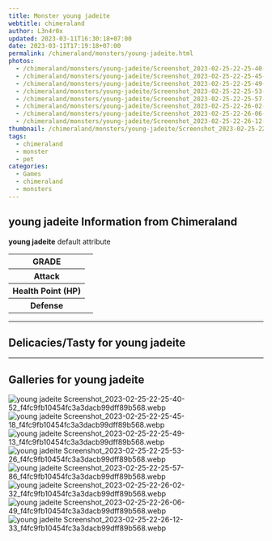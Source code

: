 ```yaml
---
title: Monster young jadeite
webtitle: chimeraland
author: L3n4r0x
updated: 2023-03-11T16:30:18+07:00
date: 2023-03-11T17:19:18+07:00
permalink: /chimeraland/monsters/young-jadeite.html
photos:
  - /chimeraland/monsters/young-jadeite/Screenshot_2023-02-25-22-25-40-52_f4fc9fb10454fc3a3dacb99dff89b568.webp
  - /chimeraland/monsters/young-jadeite/Screenshot_2023-02-25-22-25-45-18_f4fc9fb10454fc3a3dacb99dff89b568.webp
  - /chimeraland/monsters/young-jadeite/Screenshot_2023-02-25-22-25-49-13_f4fc9fb10454fc3a3dacb99dff89b568.webp
  - /chimeraland/monsters/young-jadeite/Screenshot_2023-02-25-22-25-53-26_f4fc9fb10454fc3a3dacb99dff89b568.webp
  - /chimeraland/monsters/young-jadeite/Screenshot_2023-02-25-22-25-57-86_f4fc9fb10454fc3a3dacb99dff89b568.webp
  - /chimeraland/monsters/young-jadeite/Screenshot_2023-02-25-22-26-02-32_f4fc9fb10454fc3a3dacb99dff89b568.webp
  - /chimeraland/monsters/young-jadeite/Screenshot_2023-02-25-22-26-06-49_f4fc9fb10454fc3a3dacb99dff89b568.webp
  - /chimeraland/monsters/young-jadeite/Screenshot_2023-02-25-22-26-12-33_f4fc9fb10454fc3a3dacb99dff89b568.webp
thumbnail: /chimeraland/monsters/young-jadeite/Screenshot_2023-02-25-22-25-40-52_f4fc9fb10454fc3a3dacb99dff89b568.webp
tags:
  - chimeraland
  - monster
  - pet
categories:
  - Games
  - chimeraland
  - monsters
---
```


<section id="bootstrap-wrapper"><link rel="stylesheet" href="https://rawcdn.githack.com/dimaslanjaka/Web-Manajemen/0c3b5aa1813bd4abcd2c11bf3e37928b15c28664/css/bootstrap-5-3-0-alpha3-wrapper.css"/><h2 id="attribute">young jadeite Information from Chimeraland</h2><p><b>young jadeite</b> default attribute <table><tr><th>GRADE</th><td></td></tr><tr><th>Attack</th><td></td></tr><tr><th>Health Point (HP)</th><td></td></tr><tr><th>Defense</th><td></td></tr></table></p><hr/><h2 id="delicacies">Delicacies/Tasty for young jadeite</h2><div class="text-white bg-dark"></div><hr/><div id="gallery"><h2>Galleries for young jadeite</h2><div class="row"><div class="col-lg-6 col-12"><img src="/chimeraland/monsters/young-jadeite/Screenshot_2023-02-25-22-25-40-52_f4fc9fb10454fc3a3dacb99dff89b568.webp" alt="young jadeite Screenshot_2023-02-25-22-25-40-52_f4fc9fb10454fc3a3dacb99dff89b568.webp"/></div><div class="col-lg-6 col-12"><img src="/chimeraland/monsters/young-jadeite/Screenshot_2023-02-25-22-25-45-18_f4fc9fb10454fc3a3dacb99dff89b568.webp" alt="young jadeite Screenshot_2023-02-25-22-25-45-18_f4fc9fb10454fc3a3dacb99dff89b568.webp"/></div><div class="col-lg-6 col-12"><img src="/chimeraland/monsters/young-jadeite/Screenshot_2023-02-25-22-25-49-13_f4fc9fb10454fc3a3dacb99dff89b568.webp" alt="young jadeite Screenshot_2023-02-25-22-25-49-13_f4fc9fb10454fc3a3dacb99dff89b568.webp"/></div><div class="col-lg-6 col-12"><img src="/chimeraland/monsters/young-jadeite/Screenshot_2023-02-25-22-25-53-26_f4fc9fb10454fc3a3dacb99dff89b568.webp" alt="young jadeite Screenshot_2023-02-25-22-25-53-26_f4fc9fb10454fc3a3dacb99dff89b568.webp"/></div><div class="col-lg-6 col-12"><img src="/chimeraland/monsters/young-jadeite/Screenshot_2023-02-25-22-25-57-86_f4fc9fb10454fc3a3dacb99dff89b568.webp" alt="young jadeite Screenshot_2023-02-25-22-25-57-86_f4fc9fb10454fc3a3dacb99dff89b568.webp"/></div><div class="col-lg-6 col-12"><img src="/chimeraland/monsters/young-jadeite/Screenshot_2023-02-25-22-26-02-32_f4fc9fb10454fc3a3dacb99dff89b568.webp" alt="young jadeite Screenshot_2023-02-25-22-26-02-32_f4fc9fb10454fc3a3dacb99dff89b568.webp"/></div><div class="col-lg-6 col-12"><img src="/chimeraland/monsters/young-jadeite/Screenshot_2023-02-25-22-26-06-49_f4fc9fb10454fc3a3dacb99dff89b568.webp" alt="young jadeite Screenshot_2023-02-25-22-26-06-49_f4fc9fb10454fc3a3dacb99dff89b568.webp"/></div><div class="col-lg-6 col-12"><img src="/chimeraland/monsters/young-jadeite/Screenshot_2023-02-25-22-26-12-33_f4fc9fb10454fc3a3dacb99dff89b568.webp" alt="young jadeite Screenshot_2023-02-25-22-26-12-33_f4fc9fb10454fc3a3dacb99dff89b568.webp"/></div></div></div></section>